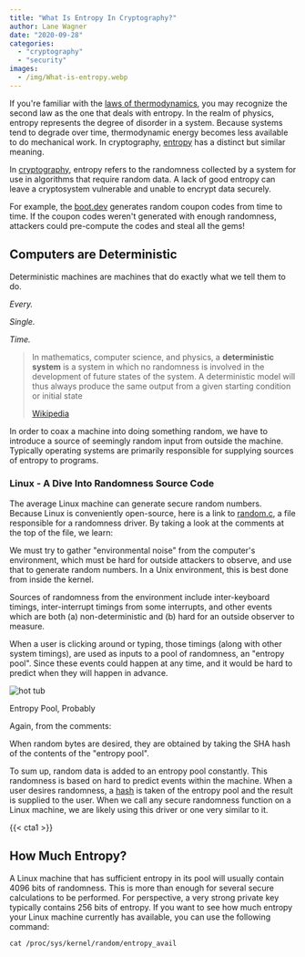 ```yaml
---
title: "What Is Entropy In Cryptography?"
author: Lane Wagner
date: "2020-09-28"
categories: 
  - "cryptography"
  - "security"
images:
  - /img/What-is-entropy.webp
---
```


If you're familiar with the [laws of thermodynamics](https://en.wikipedia.org/wiki/Laws_of_thermodynamics), you may recognize the second law as the one that deals with entropy. In the realm of physics, entropy represents the degree of disorder in a system. Because systems tend to degrade over time, thermodynamic energy becomes less available to do mechanical work. In cryptography, [entropy](https://en.wikipedia.org/wiki/Entropy_(computing)) has a distinct but similar meaning.

In [cryptography](/cryptography/what-is-cryptography/), entropy refers to the randomness collected by a system for use in algorithms that require random data. A lack of good entropy can leave a cryptosystem vulnerable and unable to encrypt data securely.

For example, the [boot.dev](https://boot.dev/) generates random coupon codes from time to time. If the coupon codes weren't generated with enough randomness, attackers could pre-compute the codes and steal all the gems!

## Computers are Deterministic

Deterministic machines are machines that do exactly what we tell them to do.

_Every._

_Single._

_Time._

> In mathematics, computer science, and physics, a **deterministic system** is a system in which no randomness is involved in the development of future states of the system. A deterministic model will thus always produce the same output from a given starting condition or initial state
> 
> [Wikipedia](https://en.wikipedia.org/wiki/Deterministic_system)

In order to coax a machine into doing something random, we have to introduce a source of seemingly random input from outside the machine. Typically operating systems are primarily responsible for supplying sources of entropy to programs.

### Linux - A Dive Into Randomness Source Code

The average Linux machine can generate secure random numbers. Because Linux is conveniently open-source, here is a link to [random.c](https://github.com/torvalds/linux/blob/master/drivers/char/random.c), a file responsible for a randomness driver. By taking a look at the comments at the top of the file, we learn:

We must try to  gather "environmental noise" from the computer's environment, which must be hard for outside attackers to observe, and use that to generate random numbers. In a Unix environment, this is best done from inside the kernel.  
  
Sources of randomness from the environment include inter-keyboard timings, inter-interrupt timings from some interrupts, and other events which are both (a) non-deterministic and (b) hard for an outside observer to measure.

When a user is clicking around or typing, those timings (along with other system timings), are used as inputs to a pool of randomness, an "entropy pool". Since these events could happen at any time, and it would be hard to predict when they will happen in advance.

![hot tub](/img/gross-jacuzzi-pool-water.jpg)

Entropy Pool, Probably

Again, from the comments:

When random bytes are desired, they are obtained by taking the SHA hash of the contents of the "entropy pool". 

To sum up, random data is added to an entropy pool constantly. This randomness is based on hard to predict events within the machine. When a user desires randomness, a [hash](/cryptography/very-basic-intro-to-hash-functions-sha-256-md-5-etc/) is taken of the entropy pool and the result is supplied to the user. When we call any secure randomness function on a Linux machine, we are likely using this driver or one very similar to it.

{{< cta1 >}}

## How Much Entropy?

A Linux machine that has sufficient entropy in its pool will usually contain 4096 bits of randomness. This is more than enough for several secure calculations to be performed. For perspective, a very strong private key typically contains 256 bits of entropy. If you want to see how much entropy your Linux machine currently has available, you can use the following command:

```
cat /proc/sys/kernel/random/entropy_avail
```
